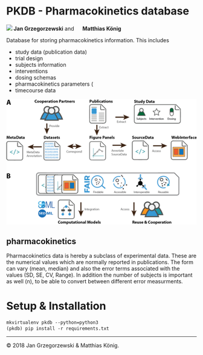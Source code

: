 # PKDB - Pharmacokinetics database

<b><a href="https://orcid.org/0000-0002-4588-4925" title="0000-0002-4588-4925"><img src="./docs/images/logos/orcid.png" height="15"/></a> Jan Grzegorzewski</b>
and
<b><a href="https://orcid.org/0000-0003-1725-179X" title="https://orcid.org/0000-0003-1725-179X"><img src="./docs/images/orcid.png" height="15" width="15"/></a> Matthias König</b>

Database for storing pharmacokinetics information.
This includes
- study data (publication data)
- trial design
- subjects information
- interventions
- dosing schemas
- pharmacokinetics parameters (
- timecourse data


<img src="./docs/images/data_extraction.png" />

## pharmacokinetics
Pharmacokinetics data is hereby a subclass of experimental data. 
These are the numerical values which are normally reported in publications.
The form can vary (mean, median) and also the error terms associated with the values (SD, SE, CV, Range). 
In addition the number of subjects is important as well (n), to be able to convert between different error
measurments.

# Setup & Installation
```
mkvirtualenv pkdb --python=python3
(pkdb) pip install -r requirements.txt
```

----
&copy; 2018 Jan Grzegorzewski & Matthias König.